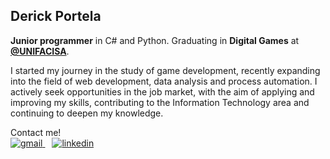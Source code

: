 ## Derick Portela

**Junior programmer** in C# and Python. Graduating in **Digital Games** at **[@UNIFACISA](https://www.unifacisa.edu.br/home)**.

I started my journey in the study of game development, recently expanding into the field of web development, data analysis and process automation. I actively seek opportunities in the job market, with the aim of applying and improving my skills, contributing to the Information Technology area and continuing to deepen my knowledge.


Contact me!<br/>
<a href="mailto:derick.programmer@gmail.com">
  <img alt="gmail" src="https://img.shields.io/badge/Gmail-D14836?style=for-the-badge&logo=gmail&logoColor=white">
</a>
&ensp;
<a target="_blank" href="https://www.linkedin.com/in/derickportela">
 <img alt="linkedin" src="https://img.shields.io/badge/LinkedIn-0077B5?style=for-the-badge&logo=linkedin&logoColor=white">
</a>
